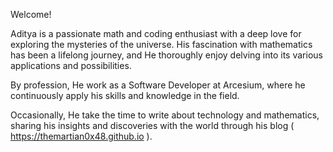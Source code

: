 Welcome!

Aditya is a passionate math and coding enthusiast with a deep love for exploring the mysteries of the universe. His fascination with mathematics has been a lifelong journey, and He thoroughly enjoy delving into its various applications and possibilities.

By profession, He work as a Software Developer at Arcesium, where he continuously apply his skills and knowledge in the field.

Occasionally, He take the time to write about technology and mathematics, sharing his insights and discoveries with the world through his blog ( https://themartian0x48.github.io ).

